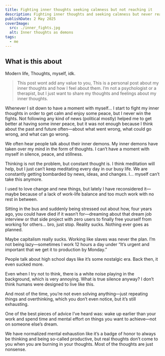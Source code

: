 ```yaml
---
title: Fighting inner thoughts seeking calmness but not reaching it
description: Fighting inner thoughts and seeking calmness but never reaching it.
publishDate: 2 May 2025
coverImage:
  src: ./inner_fights.jpg
  alt: Inner thoughts as demons
tags:
  - me
---
```


## What is this about

Modern life, Thoughts, myself, idk.

> This post wont add any value to you, This is a personal post about my inner thoughts and how I feel about them. I’m not a psychologist or a therapist, but I just want to share my thoughts and feelings about my inner thoughts.

Whenever I sit down to have a moment with myself… I start to fight my inner thoughts in order to get calm and enjoy some peace, but I never win the fights. Not following any kind of news (political mostly) helped me to get better at having some inner peace, but it was not enough because I think about the past and future often—about what went wrong, what could go wrong, and what can go wrong.

We often hear people talk about their inner demons. My inner demons have taken over my mind in the form of thoughts. I can’t have a moment with myself in silence, peace, and stillness.

Thinking is not the problem, but constant thought is. I think meditation will help, but I just can’t keep meditating every day in our busy life. We are constantly getting bombarded by news, ideas, and changes. I... myself can’t take this anymore.

I used to love change and new things, but lately I have reconsidered it—maybe because of a lack of work-life balance and too much work with no rest in between.

Sitting in the bus and suddenly being stressed out about how, four years ago, you could have died if it wasn’t for—dreaming about that dream job interview or that side project with zero users to finally free yourself from working for others… bro, just stop. Reality sucks. Nothing ever goes as planned.

Maybe capitalism really sucks. Working like slaves was never the plan. I’m not being lazy—sometimes I work 12 hours a day under “It’s urgent and important that we get it to production by Monday.”

People talk about high school days like it’s some nostalgic era. Back then, it even sucked more.

Even when I try not to think, there is a white noise playing in the background, which is very annoying. What is true silence anyway? I don’t think humans were designed to live like this.

And most of the time, you’re not even solving anything—just repeating things and overthinking, which you don’t even notice, but it’s still exhausting.

One of the best pieces of advice I’ve heard was: wake up earlier than your work and spend time and mental effort on things you want to achieve—not on someone else’s dream.

We have normalized mental exhaustion like it’s a badge of honor to always be thinking and being so-called productive,
but real thoughts don’t come to you when you are burning in your thoughts. Most of the thoughts are just nonsense.

